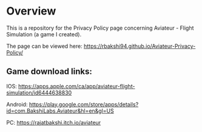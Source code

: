 # Overview

This is a repository for the Privacy Policy page concerning Aviateur - Flight Simulation (a game I created).

The page can be viewed here: https://rbakshi94.github.io/Aviateur-Privacy-Policy/

## Game download links:

IOS: https://apps.apple.com/ca/app/aviateur-flight-simulation/id6444638830

Android: https://play.google.com/store/apps/details?id=com.BakshiLabs.Aviateur&hl=en&gl=US

PC: https://rajatbakshi.itch.io/aviateur
